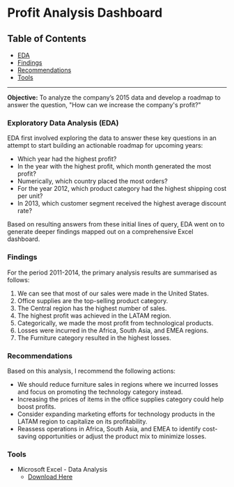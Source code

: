 # Profit Analysis Dashboard

## Table of Contents

- [EDA](#exploratory-data-analysis-eda)
- [Findings](#findings)
- [Recommendations](#recommendations)
- [Tools](#tools)

---

**Objective:** To analyze the company’s 2015 data and develop a roadmap to answer the question, "How can we increase the company's profit?"
   
### Exploratory Data Analysis (EDA)

EDA first involved exploring the data to answer these key questions in an attempt to start building an actionable roadmap for upcoming years:

- Which year had the highest profit?
- In the year with the highest profit, which month generated the most profit?
- Numerically, which country placed the most orders?
- For the year 2012, which product category had the highest shipping cost per unit?
- In 2013, which customer segment received the highest average discount rate?

Based on resulting answers from these initial lines of query, EDA went on to generate deeper findings mapped out on a comprehensive Excel dashboard.

### Findings

For the period 2011-2014, the primary analysis results are summarised as follows:

1. We can see that most of our sales were made in the United States.
2. Office supplies are the top-selling product category.
3. The Central region has the highest number of sales.
4. The highest profit was achieved in the LATAM region.
5. Categorically, we made the most profit from technological products.
6. Losses were incurred in the Africa, South Asia, and EMEA regions.
7. The Furniture category resulted in the highest losses.

### Recommendations

Based on this analysis, I recommend the following actions:

- We should reduce furniture sales in regions where we incurred losses and focus on promoting the technology category instead.
- Increasing the prices of items in the office supplies category could help boost profits.
- Consider expanding marketing efforts for technology products in the LATAM region to capitalize on its profitability.
- Reassess operations in Africa, South Asia, and EMEA to identify cost-saving opportunities or adjust the product mix to minimize losses.

### Tools

- Microsoft Excel - Data Analysis
  - [Download Here](https://www.microsoft.com/en-us/microsoft-365/excel)
